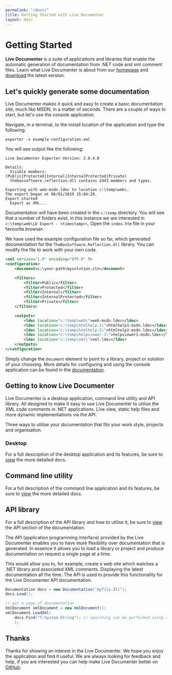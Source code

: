 ```yaml
---
permalink: "/docs/"
title: Getting Started with Live Documenter
layout: docs
---
```


# Getting Started

__Live Documenter__ is a suite of applications and libraries that enable the automatic generation of documentation
from .NET code and xml comment files. Learn what Live Documenter is about from our [homepage](/) and [download](/download) the latest version.

## Let's quickly generate some documentation

Live Documenter makes it quick and easy to create a basic documentation site, much like MSDN, 
in a matter of seconds. There are a couple of ways to start, but let's use the console application.

Navigate, in a terminal, to the install location of the application and type the following:

```shell
exporter -v example-configuration.xml
```

You will see output like the following:

```shell
Live Documenter Exporter Version: 2.0.4.0

Details:
  Visible members: (Public|Protected|Internal|InternalProtected|Private)
  theboxsoftware.reflection.dll contains 2443 members and types.

Exporting with web-msdn.ldec to location c:\temp\web\.
The export began at 06/01/2019 15:04:28.
Export started
  Export as XML...
```

Documentation will have been created in the `c:\temp` directory. You will see that a number of folders exist, in this instance we are interested in `c:\temp\web\LD Export - <timestamp>\`. Open the `index.htm` file in your favourite browser.

We have used the example configuration file so far, which generated documentation for the `TheBoxSoftware.Reflection.dll` library. You can modify the file to work with your own code.

```xml
<xml version="1.0" encoding="UTF-8" ?>
<configuration>
    <document>c:\your-path\mysolution.sln</document>

    <filters>
        <filter>Public</filter>
        <filter>Protected</filter>
        <filter>Internal</filter>
        <filter>InternalProtected</filter>
        <filter>Private</filter>
    </filters>

    <outputs>
        <ldec location="c:\temp\web\">web-msdn.ldec</ldec>
        <ldec location="c:\temp\htmlhelp-1\">htmlhelp1-msdn.ldec</ldec>
        <ldec location="c:\temp\htmlhelp-2\">htmlhelp2-msdn.ldec</ldec>
        <ldec location="c:\temp\helpviewer-1\">helpviewer1-msdn.ldec</ldec>
        <ldec location="c:\temp\xml\">xml.ldec</ldec>
    </outputs>
</configuration>
```

Simply change the `document` element to point to a library, project or solution of your choosing. More details for configuring and using the console application can be found in the [documentation](/docs/application/exporter/).

## Getting to know Live Documenter

Live Documenter is a desktop application, command line utility and API library. All designed to make it easy to use Live Documenter to utilise the XML code comments in .NET applications. Live view, static help files and more dynamic implementations via the API.

Three ways to utilise your documentation that fits your work style, projects and organisation.

### Desktop

For a full description of the desktop application and its features, be sure to [view](/docs/application/desktop/) the more detailed docs.

## Command line utility

For a full description of the command line application and its features, be sure to [view](/docs/application/exporter/) the more detailed docs.

## API library

For a full description of the API library and how to utilise it, be sure to [view](/docs/api/index.html) the API section of the documentation.

The API (application programming interface) provided by the Live Documenter enables you to have more flexibility over documentation that is generated. In essence it allows you to load a library or project and produce documentation on request a single page at a time.

This would allow you to, for example, create a web site which watches a .NET library and associated XML comments. Displaying the latest documentation all the time. The API is used to provide this functionality for the Live Documenter API documentation.

```cs
Documentation docs = new Documentation("myfile.dll");
docs.Load();

// get a page of documentation
XmlDocument xmlDocument = new XmlDocument();
xmlDocument.LoadXml(
	docs.Find("T:System.String"); // searching can be performed using cref paths
	);
```

## Thanks

Thanks for showing an interest in the Live Documenter. We hope you enjoy the application and find it useful. We are always looking for feedback and help, if you are interested you can help make Live Documenter better on [GitHub](https://github.com/barry-jones/live-documenter).